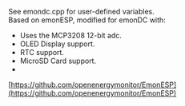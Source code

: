 See emondc.cpp for user-defined variables.
<br>
Based on emonESP, modified for emonDC with: <br>
- Uses the MCP3208 12-bit adc.
- OLED Display support.
- RTC support.
- MicroSD Card support.
- <br>
[https://github.com/openenergymonitor/EmonESP](https://github.com/openenergymonitor/EmonESP)

